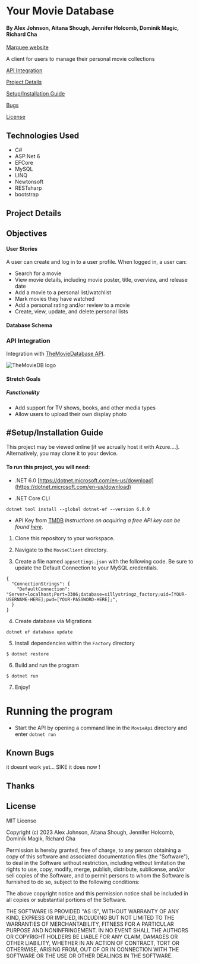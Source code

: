 # Your Movie Database
#### By Alex Johnson, Aitana Shough, Jennifer Holcomb, Dominik Magic, Richard Cha

[Marquee website](https://marquee.azurewebsites.net/)

A client for users to manage their personal movie collections

[API Integration](#api-integration)

[Project Details](#project-details)

[Setup/Installation Guide](#setup/installation-guide)

[Bugs](#known-bugs)

[License](#license)


## Technologies Used

   * C#
   * ASP.Net 6
   * EFCore
   * MySQL
   * LINQ
   * Newtonsoft
   * RESTsharp
   * bootstrap

## Project Details

## Objectives

#### User Stories

A user can create and log in to a user profile.
When logged in, a user can:

* Search for a movie
* View movie details, including movie poster, title, overview, and release date
* Add a movie to a personal list/watchlist
* Mark movies they have watched
* Add a personal rating and/or review to a movie
* Create, view, update, and delete personal lists

#### Database Schema



### API Integration

Integration with [TheMovieDatabase API](https://developers.themoviedb.org/3/getting-started/introduction). 

![TheMovieDB logo](https://www.themoviedb.org/assets/2/v4/logos/v2/blue_long_2-9665a76b1ae401a510ec1e0ca40ddcb3b0cfe45f1d51b77a308fea0845885648.svg)




#### Stretch Goals

##### Functionality

* Add support for TV shows, books, and other media types
* Allow users to upload their own display photo


## #Setup/Installation Guide
 
 This project may be viewed online [if we acrually host it with Azure....]. Alternatively, you may clone it to your device.

 #### To run this project, you will need:
* .NET 6.0
[https://dotnet.microsoft.com/en-us/download](https://dotnet.microsoft.com/en-us/download)

* .NET Core CLI
```
dotnet tool install --global dotnet-ef --version 6.0.0
```

* API Key from [TMDB](https://developers.themoviedb.org/)
*Instructions on acquiring a free API key can be found [here](https://developers.themoviedb.org/3/getting-started/introduction).*

1. Clone this repository to your workspace.

2. Navigate to the `MovieClient` directory.

3. Create a file named `appsettings.json` with the following code. Be sure to update the Default Connection to your MySQL credentials.
```
{
  "ConnectionStrings": {
    "DefaultConnection": "Server=localhost;Port=3306;database=sillystringz_factory;uid=[YOUR-USERNAME-HERE];pwd=[YOUR-PASSWORD-HERE];",
  }
}
```

4. Create database via Migrations
```
dotnet ef database update
```

5. Install dependencies within the `Factory` directory
```
$ dotnet restore
````

6. Build and run the program 
 ```
 $ dotnet run
 ```

7. Enjoy!


# Running the program
* Start the API by opening a command line in the `MovieApi` directory and enter `dotnet run`



## Known Bugs
it doesnt work yet... SIKE it does now !

## Thanks


## License

MIT License

Copyright (c) 2023 Alex Johnson, Aitana Shough, Jennifer Holcomb, Dominik Magik, Richard Cha

Permission is hereby granted, free of charge, to any person obtaining a copy of this software and associated documentation files (the "Software"), to deal in the Software without restriction, including without limitation the rights to use, copy, modify, merge, publish, distribute, sublicense, and/or sell copies of the Software, and to permit persons to whom the Software is furnished to do so, subject to the following conditions:

The above copyright notice and this permission notice shall be included in all copies or substantial portions of the Software.

THE SOFTWARE IS PROVIDED "AS IS", WITHOUT WARRANTY OF ANY KIND, EXPRESS OR IMPLIED, INCLUDING BUT NOT LIMITED TO THE WARRANTIES OF MERCHANTABILITY, FITNESS FOR A PARTICULAR PURPOSE AND NONINFRINGEMENT. IN NO EVENT SHALL THE AUTHORS OR COPYRIGHT HOLDERS BE LIABLE FOR ANY CLAIM, DAMAGES OR OTHER LIABILITY, WHETHER IN AN ACTION OF CONTRACT, TORT OR OTHERWISE, ARISING FROM, OUT OF OR IN CONNECTION WITH THE SOFTWARE OR THE USE OR OTHER DEALINGS IN THE SOFTWARE.
